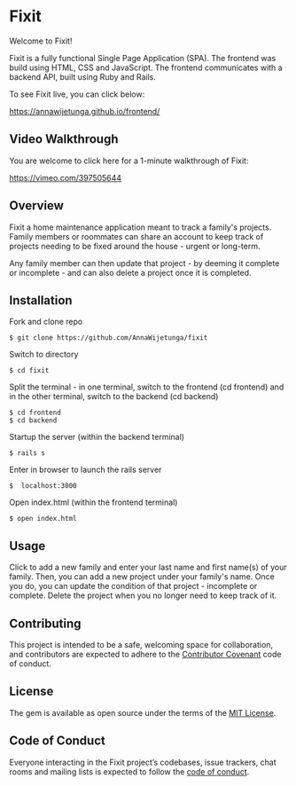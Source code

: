 # Fixit

Welcome to Fixit! 

Fixit is a fully functional Single Page Application (SPA). The frontend was build using HTML, CSS and JavaScript. The frontend communicates with a backend API, built using Ruby and Rails.

To see Fixit live, you can click below:

https://annawijetunga.github.io/frontend/

## Video Walkthrough

You are welcome to click here for a 1-minute walkthrough of Fixit:

https://vimeo.com/397505644

## Overview

Fixit a home maintenance application meant to track a family's projects. Family members or roommates can share an account to keep track of projects needing to be fixed around the house - urgent or long-term. 

Any family member can then update that project - by deeming it complete or incomplete - and can also delete a project once it is completed.

## Installation

Fork and clone repo

    $ git clone https://github.com/AnnaWijetunga/fixit

Switch to directory

    $ cd fixit

Split the terminal - in one terminal, switch to the frontend (cd frontend) and in the other terminal, switch to the backend (cd backend)

    $ cd frontend
    $ cd backend

Startup the server (within the backend terminal)

    $ rails s

Enter in browser to launch the rails server

    $  localhost:3000

Open index.html (within the frontend terminal)

    $ open index.html

## Usage

Click to add a new family and enter your last name and first name(s) of your family. Then, you can add a new project under your family's name. Once you do, you can update the condition of that project - incomplete or complete. Delete the project when you no longer need to keep track of it.

## Contributing

This project is intended to be a safe, welcoming space for collaboration, and contributors are expected to adhere to the [Contributor Covenant](http://contributor-covenant.org) code of conduct.

## License

The gem is available as open source under the terms of the [MIT License](https://opensource.org/licenses/MIT).

## Code of Conduct

Everyone interacting in the Fixit project’s codebases, issue trackers, chat rooms and mailing lists is expected to follow the [code of conduct](https://github.com/<AnnaWijetunga>/book_selector/blob/master/CODE_OF_CONDUCT.md).